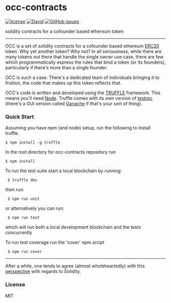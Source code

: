 # occ-contracts
[![license](https://img.shields.io/github/license/mashape/apistatus.svg?style=flat-square)](https://opensource.org/licenses/MIT)
[![David](https://img.shields.io/david/expressjs/express.svg?style=flat-square)](https://david-dm.org/OriginalCrypto/occ-contracts)
[![GitHub issues](https://img.shields.io/github/issues/OriginalCrypto/occ-contracts/shields.svg?style=flat-square)](https://github.com/ConsenSys/Tokens/issues)

solidity contracts for a cofounder based ethereum token

-----------------------
OCC is a set of solidity contracts for a cofounder based ethereum [ERC20](https://github.com/ethereum/EIPs/issues/20) token.
Why yet another token? Why not? In all seriousness, while there are many tokens out there that handle the single owner use case, there are few which programmatically express the rules that bind a token (or its founders), particularly if there's more than a single founder.

OCC is such a case. There's a dedicated team of individuals bringing it to fruition, the code that makes up this token reflects that.

OCC's code is written and developed using the [TRUFFLE](http://truffleframework.com/) framework. This means you'll need [Node](https://nodejs.org/). Truffle comes with its own version of [testrpc](https://github.com/trufflesuite/ganache-cli) (there's a GUI version called [Ganache](https://github.com/trufflesuite/ganache) if that's your sort of thing).

### Quick Start

Assuming you have npm (and node) setup, run the following to install truffle.

```
$ npm install -g truffle
```

In the root directory for occ-contracts repository run
```
$ npm install
```

To run the test suite start a local blockchain by running:
```
 $ truffle dev
```
then run:
```
 $ npm run unit
```
or alternatively you can run:
```
 $ npm run test
```
which will run both a local development blockchain and the tests concurrently

To run test coverage run the 'cover' npm script
```
 $ npm run cover
```
---

After a while, one tends to agree (almost wholeheartedly) with this [perspective](https://news.ycombinator.com/item?id=14691212) with regards to Solidity.

### License
MIT

